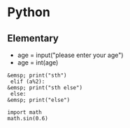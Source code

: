 # Python
## Elementary
* age = input("please enter your age")
* age = int(age)
```if (5>4) and (a==6):  
&emsp; print("sth")  
 elif (a%2):  
&emsp; print("sth else")  
 else:  
&emsp; print("else")
```
```
import math   
math.sin(0.6)
```
